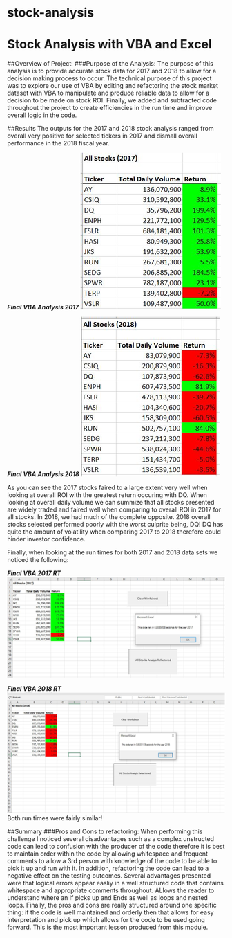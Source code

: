 # stock-analysis
# Stock Analysis with VBA and Excel

##Overview of Project:
###Purpose of the Analysis:
The purpose of this analysis is to provide accurate stock data for 2017 and 2018 to allow for a decision making process to occur. The technical purpose of this project was to explore our use of VBA by editing and refactoring the stock market dataset with VBA to manipulate and produce reliable data to allow for a decision to be made on stock ROI. Finally, we added and subtracted code throughout the project to create efficiencies in the run time and improve overall logic in the code. 

##Results
The outputs for the 2017 and 2018 stock analysis ranged from overall very positive for selected tickers in 2017 and dismall overall performance in the 2018 fiscal year.

***Final VBA Analysis 2017***
![name-of-you-image](https://github.com/Nimamotiee/stock-analysis/blob/main/Resources/2017%20Stock%20Analysis%20Output.JPG)


***Final VBA Analysis 2018***
![name-of-you-image](https://github.com/Nimamotiee/stock-analysis/blob/main/Resources/2018%20Stock%20Analysis%20Output.JPG)

As you can see the 2017 stocks faired to a large extent very well when looking at overall ROI with the greatest return occuring with DQ. When looking at overall daily volume we can summize that all stocks presented are widely traded and faired well when comparing to overall ROI in 2017 for all stocks.
In 2018, we had much of the complete opposite. 2018 overall stocks selected performed poorly with the worst culprite being, DQ! DQ has quite the amount of volatility when comparing 2017 to 2018 therefore could hinder investor confidence.  

Finally, when looking at the run times for both 2017 and 2018 data sets we noticed the following:

***Final VBA 2017 RT***
![name-of-you-image](https://github.com/Nimamotiee/stock-analysis/blob/main/Resources/VBA_Challenge_2017.png)

***Final VBA 2018 RT***
![name-of-you-image](https://github.com/Nimamotiee/stock-analysis/blob/main/Resources/VBA_Challenge_2018.png)
Both run times were fairly similar!


##Summary
###Pros and Cons to refactoring:
When performing this challenge I noticed several disadvantages such as a complex unstructed code can lead to confusion with the producer of the code therefore it is best to maintain order within the code by allowing whitespace and frequent comments to allow a 3rd person with knowledge of the code to be able to pick it up and run with it. In addition, refactoring the code can lead to a negative effect on the testing outcomes.
Several advantages presented were that logical errors appear easliy in a well structured code that contains whitespace and appropriate comments throughout. ALlows the reader to understand where an If picks up and Ends as well as loops and nested loops.
Finally, the pros and cons are really structured around one specific thing: if the code is well maintained and orderly then that allows for easy interpretation and pick up which allows for the code to be used going forward. This is the most important lesson produced from this module. 


